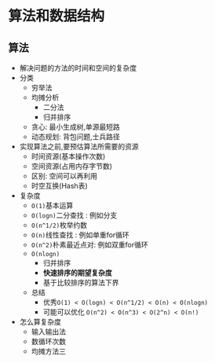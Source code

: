 # 算法和数据结构
## 算法
- 解决问题的方法的时间和空间的复杂度
- 分类
    - 穷举法
    - 均摊分析
        - 二分法
        - 归并排序
    - 贪心: 最小生成树,单源最短路
    - 动态规划: 背包问题,士兵路径
- 实现算法之前,要预估算法所需要的资源
    - 时间资源(基本操作次数)
    - 空间资源(占用内存字节数)
    - 区别: 空间可以再利用
    - 时空互换(Hash表)
- 复杂度
    - `O(1)`基本运算
    - `O(logn)`二分查找 : 例如分支
    - `O(n^1/2)`枚举约数
    - `O(n)`线性查找 : 例如单重for循环
    - `O(n^2)`朴素最近点对: 例如双重for循环
    - `O(nlogn)`
        - 归并排序
        - **快速排序的期望复杂度**
        - 基于比较排序的算法下界
    - 总结
        - 优秀`O(1) < O(logn) < O(n^1/2) < O(n) < O(nlogn)`
        - 可能可以优化 `O(n^2) < O(n^3) < O(2^n) < O(n!)`
- 怎么算复杂度
    - 输入输出法
    - 数循环次数
    - 均摊方法三